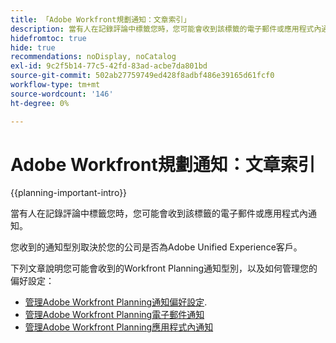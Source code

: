 ```yaml
---
title: 「Adobe Workfront規劃通知：文章索引」
description: 當有人在記錄評論中標籤您時，您可能會收到該標籤的電子郵件或應用程式內通知。 您收到的通知型別取決於您的公司是否為Adobe Unified Experience客戶。 下列文章說明您可能會收到的Workfront Planning通知型別，以及如何管理您的偏好設定。
hidefromtoc: true
hide: true
recommendations: noDisplay, noCatalog
exl-id: 9c2f5b14-77c5-42fd-83ad-acbe7da801bd
source-git-commit: 502ab27759749ed428f8adbf486e39165d61fcf0
workflow-type: tm+mt
source-wordcount: '146'
ht-degree: 0%

---
```


# Adobe Workfront規劃通知：文章索引

<!--add this to major TOC and Planning article index-->

{{planning-important-intro}}

當有人在記錄評論中標籤您時，您可能會收到該標籤的電子郵件或應用程式內通知。

您收到的通知型別取決於您的公司是否為Adobe Unified Experience客戶。

下列文章說明您可能會收到的Workfront Planning通知型別，以及如何管理您的偏好設定：

* [管理Adobe Workfront Planning通知偏好設定](/help/quicksilver/planning/notifications/manage-notification-preferences.md).
* [管理Adobe Workfront Planning電子郵件通知](/help/quicksilver/planning/notifications/manage-planning-email-notifications.md)
* [管理Adobe Workfront Planning應用程式內通知](/help/quicksilver/planning/notifications/manage-planning-in-app-notifications.md)
